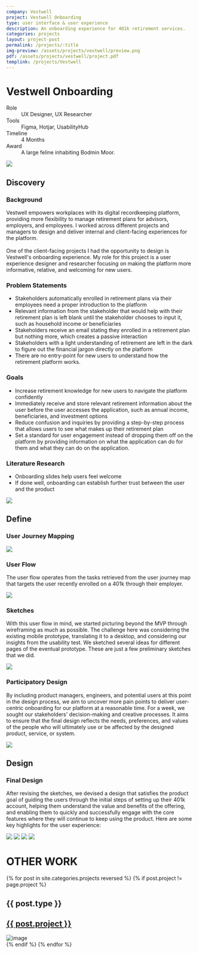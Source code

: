 ```yaml
---
company: Vestwell
project: Vestwell Onboarding
type: user interface & user experience
description: An onboarding experience for 401k retirement services.
categories: projects
layout: project-post
permalink: /projects/:title
img-preview: /assets/projects/vestwell/preview.png
pdf: /assets/projects/vestwell/project.pdf
templink: /projects/Vestwell
---
```


<!-- Project Section -->
<h1 class="main-title">Vestwell Onboarding</h1>
<section class="container-section fade-in">
    <div class="project-content">
      <section>
        <dl>
          <div>
            <dt>Role</dt>
            <dd>UX Designer, UX Researcher</dd>
          </div>
          <div>
            <dt>Tools</dt>
            <dd>Figma, Hotjar, UsabilityHub</dd>
          </div>
          <div>
            <dt>Timeline</dt>
            <dd>4 Months</dd>
          </div>
          <div>
            <dt>Award</dt>
            <dd>A large feline inhabiting Bodmin Moor.</dd>
          </div>
        </dl>
        <img src="/assets/projects/vestwell/vestwell-01.png"/>
      </section>
      <section>
        <h2>Discovery</h2>
        <h3>Background</h3>
        <p>Vestwell empowers workplaces with its digital recordkeeping platform, providing more flexibility to manage retirement plans for advisors, employers, and employees. I worked across different projects and managers to design and deliver internal and client-facing experiences for the platform.
        <br><br>
        One of the client-facing projects I had the opportunity to design is Vestwell's onboarding experience. My role for this project is a user experience designer and researcher focusing on making the platform more informative, relative, and welcoming for new users. 
        </p>
        <h3>Problem Statements</h3>
        <ul>
          <li>Stakeholders automatically enrolled in retirement plans via their employees need a proper introduction to the platform</li>
          <li>Relevant information from the stakeholder that would help with their retirement plan is left blank until the stakeholder chooses to input it, such as household income or beneficiaries</li>
          <li>Stakeholders receive an email stating they enrolled in a retirement plan but nothing more, which creates a passive interaction</li>
          <li>Stakeholders with a light understanding of retirement are left in the dark to figure out the financial jargon directly on the platform</li>
          <li>There are no entry-point for new users to understand how the retirement platform works.</li>
        </ul>
        <h3>Goals</h3>
        <ul>
          <li>Increase retirement knowledge for new users to navigate the platform confidently</li>
          <li>Immediately receive and store relevant retirement information about the user before the user accesses the application, such as annual income, beneficiaries, and investment options</li>
          <li>Reduce confusion and inquiries by providing a step-by-step process that allows users to see what makes up their retirement plan</li>
          <li>Set a standard for user engagement instead of dropping them off on the platform by providing information on what the application can do for them and what they can do on the application.</li>
        </ul>
        <h3>Literature Research</h3>
        <ul>
          <li>Onboarding slides help users feel welcome</li>
          <li>If done well, onboarding can establish further trust between the user and the product</li>
        </ul>      
        <img src="/assets/projects/vestwell/vestwell-02.png"/>
      </section>
      <section>
        <h2>Define</h2>
        <h3>User Journey Mapping</h3>
        <img src="/assets/projects/vestwell/vestwell-03.png"/>
        <h3>User Flow</h3>
        <p>The user flow operates from the tasks retrieved from the user journey map that targets the user recently enrolled on a 401k through their employer.</p>
        <img src="/assets/projects/vestwell/vestwell-04.png"/>
        <h3>Sketches</h3>
        <p>With this user flow in mind, we started picturing beyond the MVP through wireframing as much as possible. The challenge here was considering the existing mobile prototype, translating it to a desktop, and considering our insights from the usability test. We sketched several ideas for different pages of the eventual prototype. These are just a few preliminary sketches that we did.</p>
        <img src="/assets/projects/vestwell/vestwell-05.png"/>
        <h3>Participatory Design</h3>
        <p>By including product managers, engineers, and potential users at this point in the design process, we aim to uncover more pain points to deliver user-centric onboarding for our platform at a reasonable time. For a week, we sought our stakeholders' decision-making and creative processes. It aims to ensure that the final design reflects the needs, preferences, and values of the people who will ultimately use or be affected by the designed product, service, or system.</p>
        <img src="/assets/projects/vestwell/vestwell-06.png"/>
      </section>
      <section>
        <h2>Design</h2>
        <h3>Final Design</h3>
        <p>After revising the sketches, we devised a design that satisfies the product goal of guiding the users through the initial steps of setting up their 401k account, helping them understand the value and benefits of the offering, and enabling them to quickly and successfully engage with the core features where they will continue to keep using the product. Here are some key highlights for the user experience:</p>
        <img src="/assets/projects/vestwell/vestwell-07.png"/>            
        <img src="/assets/projects/vestwell/vestwell-08.png"/>            
        <img src="/assets/projects/vestwell/vestwell-09.png"/>            
        <img src="/assets/projects/vestwell/vestwell-10.png"/>                    
      </section>
    </div>
</section>

<!-- More Designs -->
<h1 class="main-title">OTHER WORK</h1>
<section class="container-section fade-in">
    <div class="other-design">
        {% for post in site.categories.projects reversed %}
          {% if post.project != page.project %}
            <div class="small-card">
                <div class="description">
                    <h1>{{ post.type }}</h1>      
                    <a class="external-links" temp="{{ site.url | append: post.templink }}" href="">
                        <h2>{{ post.project }}</h2>
                    </a>                      
                </div>
                <img src="{{ post.img-preview }}" alt="image" 
                             id="{{ "-modal-button" | prepend: forloop.index }}">
             </div>
            {% endif %}
        {% endfor %}
    </div>
</section>
